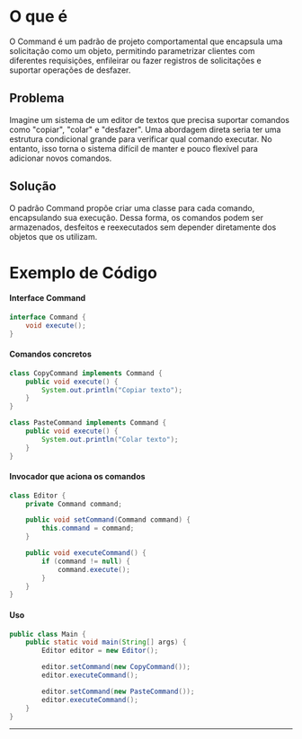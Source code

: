 # O que é

O Command é um padrão de projeto comportamental que encapsula uma solicitação como um objeto, permitindo parametrizar clientes com diferentes requisições, enfileirar ou fazer registros de solicitações e suportar operações de desfazer.

## Problema

Imagine um sistema de um editor de textos que precisa suportar comandos como "copiar", "colar" e "desfazer". Uma abordagem direta seria ter uma estrutura condicional grande para verificar qual comando executar. No entanto, isso torna o sistema difícil de manter e pouco flexível para adicionar novos comandos.

## Solução

O padrão Command propõe criar uma classe para cada comando, encapsulando sua execução. Dessa forma, os comandos podem ser armazenados, desfeitos e reexecutados sem depender diretamente dos objetos que os utilizam.

# Exemplo de Código

#### Interface Command
```java
interface Command {
    void execute();
}
```

#### Comandos concretos
```java
class CopyCommand implements Command {
    public void execute() {
        System.out.println("Copiar texto");
    }
}

class PasteCommand implements Command {
    public void execute() {
        System.out.println("Colar texto");
    }
}
```

#### Invocador que aciona os comandos
```java
class Editor {
    private Command command;

    public void setCommand(Command command) {
        this.command = command;
    }

    public void executeCommand() {
        if (command != null) {
            command.execute();
        }
    }
}
```

#### Uso
```java
public class Main {
    public static void main(String[] args) {
        Editor editor = new Editor();

        editor.setCommand(new CopyCommand());
        editor.executeCommand();

        editor.setCommand(new PasteCommand());
        editor.executeCommand();
    }
}
```

---
